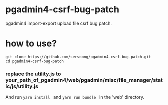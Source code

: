 # pgadmin4-csrf-bug-patch
pgadmin4 import-export upload file csrf bug patch.

# how to use?
```
git clone https://github.com/sersoong/pgadmin4-csrf-bug-patch.git
cd pgadmin4-csrf-bug-patch
```
### replace the utility.js to your_path_of_pgadmin4/web/pgadmin/misc/file_manager/static/js/utility.js


And run `yarn install ` and `yarn run bundle ` in the 'web' directory.


